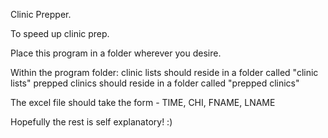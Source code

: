 Clinic Prepper.

To speed up clinic prep. 

Place this program in a folder wherever you desire. 

Within the program folder:
clinic lists should reside in a folder called "clinic lists"
prepped clinics should reside in a folder called "prepped clinics"

The excel file should take the form  - 
TIME, CHI, FNAME, LNAME

Hopefully the rest is self explanatory! :)

